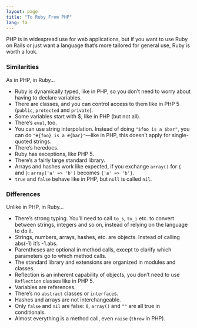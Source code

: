 ```yaml
---
layout: page
title: "To Ruby From PHP"
lang: fa
---
```


PHP is in widespread use for web applications, but if you want to use
Ruby on Rails or just want a language that’s more tailored for general
use, Ruby is worth a look.

### Similarities

As in PHP, in Ruby…

* Ruby is dynamically typed, like in PHP, so you don’t need to worry
  about having to declare variables.
* There are classes, and you can control access to them like in PHP 5
  (`public`, `protected` and `private`).
* Some variables start with $, like in PHP (but not all).
* There’s `eval`, too.
* You can use string interpolation. Instead of doing `"$foo is a $bar"`,
  you can do `"#{foo} is a #{bar}"`—like in PHP, this doesn’t apply for
  single-quoted strings.
* There’s heredocs.
* Ruby has exceptions, like PHP 5.
* There’s a fairly large standard library.
* Arrays and hashes work like expected, if you exchange `array()` for
  `{` and `}`\: `array('a' => 'b')` becomes `{'a' => 'b'}`.
* `true` and `false` behave like in PHP, but `null` is called `nil`.

### Differences

Unlike in PHP, in Ruby…

* There’s strong typing. You’ll need to call `to_s`, `to_i` etc. to
  convert between strings, integers and so on, instead of relying on the
  language to do it.
* Strings, numbers, arrays, hashes, etc. are objects. Instead of calling
  abs(-1) it’s -1.abs.
* Parentheses are optional in method calls, except to clarify which
  parameters go to which method calls.
* The standard library and extensions are organized in modules and classes.
* Reflection is an inherent capability of objects, you don’t need to use
  `Reflection` classes like in PHP 5.
* Variables are references.
* There’s no `abstract` classes or `interface`s.
* Hashes and arrays are not interchangeable.
* Only `false` and `nil` are false: `0`, `array()` and `""` are all true
  in conditionals.
* Almost everything is a method call, even `raise` (`throw` in PHP).

